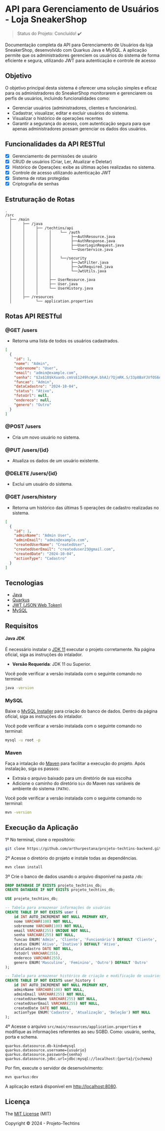 # API para Gerenciamento de Usuários - Loja SneakerShop
> Status do Projeto: Concluído! :heavy_check_mark:

Documentação completa da API para Gerenciamento de Usuários da loja SneakerShop, desenvolvido com Quarkus Java e MySQL. A aplicação permite que os administradores gerenciem os usuários do sistema de forma eficiente e segura, utilizando JWT para autenticação e controle de acesso

## Objetivo

O objetivo principal desta sistema é oferecer uma solução simples e eficaz para os administradores do SneakerShop monitorarem e gerenciarem os perfis de usuários, incluindo funcionalidades como:

- Gerenciar usuários (administradores, clientes e funcionários).
- Cadastrar, visualizar, editar e excluir usuários do sistema.
- Visualizar o histórico de operações recentes
- Garantir a segurança do acesso, com autenticação segura para que apenas administradores possam gerenciar os dados dos usuários.

## Funcionalidades da API RESTful

- [x] Gerenciamento de permissões de usuário
- [x] CRUD de usuários (Criar, Ler, Atualizar e Deletar)
- [x] Histórico de Operações: exibe as últimas ações realizadas no sistema.
- [x] Controle de acesso utilizando autenticação JWT
- [x] Sistema de rotas protegidas
- [x] Criptografia de senhas

## Estruturação de Rotas

```
.
/src
  ├── /main
  │     ├── /java
  │     │     ├── /techtins/api
  │     │     │     │    └── /auth
  │     │     │     │         ├──AuthResource.java
  │     │     │     │         ├──AuthResponse.java
  │     │     │     │         ├──UserLoginRequest.java
  │     │     │     │         └──UserService.java
  │     │     │     │
  │     │     │     │    └──/security
  │     │     │     │         ├──JwtFilter.java
  │     │     │     │         ├──JwtRequired.java
  │     │     │     │         └──JwtUtils.java
  │     │     │     │    
  │     │     │     ├── UserResource.java
  │     │     │     ├── User.java
  │     │     │     └── UserHistory.java
  │     │     │     
  │     ├── /resources
  │           └── application.properties
```

## Rotas API RESTful

### @GET /users
- Retorna uma lista de todos os usuários cadastrados.
```json
[
  {
    "id": 1,
    "nome": "Admin",
    "sobrenome": "User",
    "email": "admin@example.com",
    "senha": "$2a$10$kXuanb.cmVsE1249hcWyH.bhAJ/7QjmRK.S/33p8BaYJVfOS6nR.W",
    "funcao": "Admin",
    "dataCadastro": "2024-10-04",
    "status": "Ativo",
    "fotoUrl": null,
    "endereco": null,
    "genero": "Outro"
  }
]
```

### @POST /users
- Cria um novo usuário no sistema.

### @PUT /users/{id}
- Atualiza os dados de um usuário existente.

### @DELETE /users/{id}
- Exclui um usuário do sistema.

### @GET /users/history
- Retorna um histórico das últimas 5 operações de cadastro realizadas no sistema.
```json
[
  {
    "id": 1,
    "adminName": "Admin User",
    "adminEmail": "admin@example.com",
    "createdUserName": "CreatedUser",
    "createdUserEmail": "createduser23@gmail.com",
    "createdDate": "2024-10-04",
    "actionType": "Cadastro"
  }
]
```

## Tecnologias

- [Java](https://www.java.com/pt-BR/)
- [Quarkus](https://pt.quarkus.io/)
- [JWT (JSON Web Token)](https://jwt.io/)
- [MySQL](https://www.mysql.com/)

## Requisitos

#### Java JDK
É necessário instalar o [JDK 11](https://www.oracle.com/java/technologies/downloads/#java11?er=221886) executar o projeto corretamente. Na página oficial, siga as instruções do intalador.

- **Versão Requerida**: JDK 11 ou Superior.

Você pode verificar a versão instalada com o seguinte comando no terminal:

```bash
java -version
```

### MySQL
Baixe o [MySQL Installer](https://dev.mysql.com/downloads/installer/) para criação do banco de dados. Dentro da página oficial, siga as instruções do intalador.

Você pode verificar a versão instalada com o seguinte comando no terminal:

```bash
mysql -u root -p
```

### Maven
Faça a intalação do [Maven](https://maven.apache.org/download.cgi) para facilitar a execução do projeto. Após instalação, siga os passos:

- Extraia o arquivo baixado para um diretório de sua escolha
- Adicione o caminho do diretório `bin` do Maven nas variáveis de ambiente do sistema `(PATH)`.

Você pode verificar a versão instalada com o seguinte comando no terminal:

```bash
mvn -version
```

## Execução da Aplicação

1º No terminal, clone o repositório:

```bash
git clone https://github.com/arthurpestana/projeto-techtins-backend.git
```

2º Acesse o diretório do projeto e instale todas as dependências.

```bash
mvn clean install
```

3º Crie o banco de dados usando o arquivo disponível na pasta `/db`:

```sql
DROP DATABASE IF EXISTS projeto_techtins_db;
CREATE DATABASE IF NOT EXISTS projeto_techtins_db;

USE projeto_techtins_db;

-- Tabela para armazenar informações de usuários
CREATE TABLE IF NOT EXISTS user (
    id INT AUTO_INCREMENT NOT NULL PRIMARY KEY,
    nome VARCHAR(100) NOT NULL,
    sobrenome VARCHAR(100) NOT NULL,
    email VARCHAR(255) UNIQUE NOT NULL,
    senha VARCHAR(255) NOT NULL,
    funcao ENUM('Admin', 'Cliente', 'Funcionário') DEFAULT 'Cliente',
    status ENUM('Ativo', 'Inativo') DEFAULT 'Ativo',
    dataCadastro DATE NOT NULL,
    fotoUrl VARCHAR(255),
    endereco VARCHAR(255),
    genero ENUM('Masculino', 'Feminino', 'Outro') DEFAULT 'Outro'
);

-- Tabela para armazenar histórico de criação e modificação de usuários
CREATE TABLE IF NOT EXISTS user_history (
    id INT AUTO_INCREMENT NOT NULL PRIMARY KEY,
    adminName VARCHAR(100) NOT NULL,
    adminEmail VARCHAR(255) NOT NULL,
    createdUserName VARCHAR(255) NOT NULL,
    createdUserEmail VARCHAR(255) NOT NULL,
    createdDate DATE NOT NULL,
    actionType ENUM('Cadastro', 'Atualização', 'Deleção') NOT NULL
);
```

4º Acesse o arquivo `src/main/resources/application.properties` e modifique as informações referentes ao seu SGBD. Como: usuário, senha, porta e schema.

```properties
quarkus.datasource.db-kind=mysql
quarkus.datasource.username={usuário}
quarkus.datasource.password={senha}
quarkus.datasource.jdbc.url=jdbc:mysql://localhost:{porta}/{schema}
```
Por fim, execute o servidor de desenvolvimento:

```bash
mvn quarkus:dev
```

A aplicação estará disponível em [http://localhost:8080](http://localhost:8080).

## Licença

The [MIT License]() (MIT)

Copyright :copyright: 2024 - Projeto-Techtins
